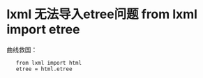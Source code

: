 # lxml 无法导入etree问题 from lxml import etree
曲线救国：
```
   from lxml import html
   etree = html.etree
```
